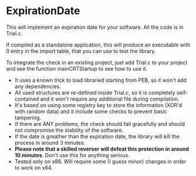 # ExpirationDate
This will implement an expiration date for your software. 
All the code is in Trial.c.

If compiled as a standalone application, this will produce an executable with 0 entry in the import table, that you can use to test the library.

To integrate the check in an existing project, just add Trial.c to your project and see the function mainCRTStartup to see how to use it.

* It uses a known trick to load libraried starting from PEB, so it won't add any dependencies.
* All used structures are re-defined inside Trial.c, so it is completely self-contained and it won't require any additional file during compilation.
* It's based on using some registry key to store the information (XOR'd with random data) and it include some checks to prevent basic tampering.
* If there are ANY problems, the check should fail gracefully and should not compromise the stability of the software.
* If the date is greather than the expiration date, the library will kill the process in around 3 minutes.
* **Please note that a skilled reverser will defeat this protection in around 10 minutes**. Don't use this for anything serious.
* Tested only on x86. Will require some (I guess minor) changes in order to work on x64.
